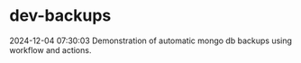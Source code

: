 # dev-backups
2024-12-04 07:30:03 Demonstration of automatic mongo db backups using workflow and actions.
